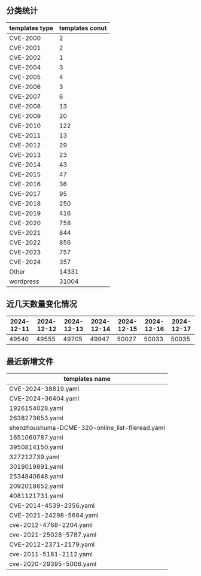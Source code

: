 ## 分类统计
| templates type | templates conut | 
| --- | --- |
| CVE-2000 | 2 |
| CVE-2001 | 2 |
| CVE-2002 | 1 |
| CVE-2004 | 3 |
| CVE-2005 | 4 |
| CVE-2006 | 3 |
| CVE-2007 | 6 |
| CVE-2008 | 13 |
| CVE-2009 | 20 |
| CVE-2010 | 122 |
| CVE-2011 | 13 |
| CVE-2012 | 29 |
| CVE-2013 | 23 |
| CVE-2014 | 43 |
| CVE-2015 | 47 |
| CVE-2016 | 36 |
| CVE-2017 | 95 |
| CVE-2018 | 250 |
| CVE-2019 | 416 |
| CVE-2020 | 758 |
| CVE-2021 | 844 |
| CVE-2022 | 856 |
| CVE-2023 | 757 |
| CVE-2024 | 357 |
| Other | 14331 |
| wordpress | 31004 |
## 近几天数量变化情况
|2024-12-11 | 2024-12-12 | 2024-12-13 | 2024-12-14 | 2024-12-15 | 2024-12-16 | 2024-12-17|
|--- | ------ | ------ | ------ | ------ | ------ | ---|
|49540 | 49555 | 49705 | 49947 | 50027 | 50033 | 50035|
## 最近新增文件
| templates name | 
| --- |
| CVE-2024-38819.yaml |
| CVE-2024-36404.yaml |
| 1926154028.yaml |
| 2638273653.yaml |
| shenzhoushuma-DCME-320-online_list-fileread.yaml |
| 1651060787.yaml |
| 3950814150.yaml |
| 327212739.yaml |
| 3019019891.yaml |
| 2534840648.yaml |
| 2092018652.yaml |
| 4081121731.yaml |
| CVE-2014-4539-2356.yaml |
| CVE-2021-24298-5684.yaml |
| cve-2012-4768-2204.yaml |
| cve-2021-25028-5787.yaml |
| CVE-2012-2371-2179.yaml |
| cve-2011-5181-2112.yaml |
| cve-2020-29395-5006.yaml |
